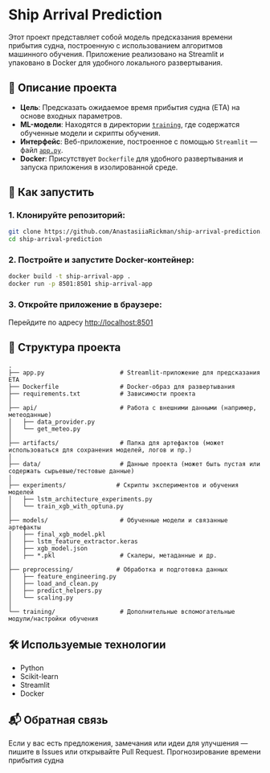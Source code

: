 # Ship Arrival Prediction

Этот проект представляет собой модель предсказания времени прибытия судна, построенную с использованием алгоритмов машинного обучения. Приложение реализовано на Streamlit и упаковано в Docker для удобного локального развертывания.

## 🧠 Описание проекта

- **Цель**: Предсказать ожидаемое время прибытия судна (ETA) на основе входных параметров.
- **ML-модели**: Находятся в директории [`training`](./training), где содержатся обученные модели и скрипты обучения.
- **Интерфейс**: Веб-приложение, построенное с помощью `Streamlit` — файл [`app.py`](./app.py).
- **Docker**: Присутствует `Dockerfile` для удобного развертывания и запуска приложения в изолированной среде.

## 🚀 Как запустить

### 1. Клонируйте репозиторий:

```bash
git clone https://github.com/AnastasiiaRickman/ship-arrival-prediction.git
cd ship-arrival-prediction
```

### 2. Постройте и запустите Docker-контейнер:

```bash
docker build -t ship-arrival-app .
docker run -p 8501:8501 ship-arrival-app
```

### 3. Откройте приложение в браузере:

Перейдите по адресу [http://localhost:8501](http://localhost:8501)


## 📁 Структура проекта

```
.
├── app.py                     # Streamlit-приложение для предсказания ETA
├── Dockerfile                 # Docker-образ для развертывания
├── requirements.txt           # Зависимости проекта
│
├── api/                       # Работа с внешними данными (например, метеоданные)
│   ├── data_provider.py
│   └── get_meteo.py
│
├── artifacts/                 # Папка для артефактов (может использоваться для сохранения моделей, логов и пр.)
│
├── data/                      # Данные проекта (может быть пустая или содержать сырьевые/тестовые данные)
│
├── experiments/              # Скрипты экспериментов и обучения моделей
│   ├── lstm_architecture_experiments.py
│   └── train_xgb_with_optuna.py
│
├── models/                    # Обученные модели и связанные артефакты
│   ├── final_xgb_model.pkl
│   ├── lstm_feature_extractor.keras
│   ├── xgb_model.json
│   ├── *.pkl                  # Скалеры, метаданные и др.
│
├── preprocessing/            # Обработка и подготовка данных
│   ├── feature_engineering.py
│   ├── load_and_clean.py
│   ├── predict_helpers.py
│   └── scaling.py
│
└── training/                  # Дополнительные вспомогательные модули/настройки обучения
```

## 🛠 Используемые технологии

- Python
- Scikit-learn
- Streamlit
- Docker

## 📬 Обратная связь

Если у вас есть предложения, замечания или идеи для улучшения — пишите в Issues или открывайте Pull Request.
Прогнозирование времени прибытия судна
